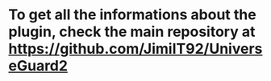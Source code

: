# To get all the informations about the plugin, check the main repository at https://github.com/JimiIT92/UniverseGuard2